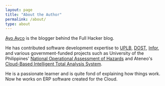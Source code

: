 ```yaml
---
layout: page
title: "About the Author"
permalink: /about/
type: about
---
```


[Ayo Ayco](http://AyoAyco.com) is the blogger behind the Full Hacker blog.

He has contributed software development expertise to [UPLB](http://itc.uplb.edu.ph), [DOST](http://dost.gov.ph), [Infor](http://infor.com), and various government-funded projects such as University of the Philippines' [National Operational Assessment of Hazards](http://noah.up.edu.ph) and Ateneo's [Cloud-Based Intelligent Total Analysis System](http://v2.citas.ph). 

He is a passionate learner and is quite fond of explaining how things work. Now he works on ERP software created for the Cloud.<!-- anywhere he wants with his beautiful wife, Jen, and adorable son, Kahel. -->

